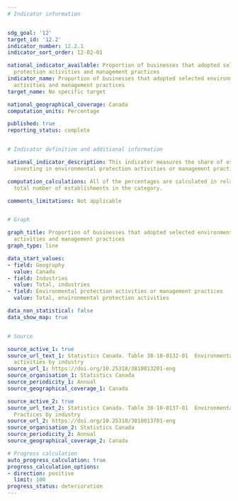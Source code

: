 ```yaml
---
# Indicator information


sdg_goal: '12'
target_id: '12.2'
indicator_number: 12.2.1
indicator_sort_order: 12-02-01

national_indicator_available: Proportion of businesses that adopted selected environmental
  protection activities and management practices
indicator_name: Proportion of businesses that adopted selected environmental protection
  activities and management practices
target_name: No specific target

national_geographical_coverage: Canada
computation_units: Percentage

published: true
reporting_status: complete


# Indicator definition and additional information

national_indicator_description: This indicator measures the share of establishments
  investing in environmental protection activities or management practices.

computation_calculations: All of the percentages are calculated in relation to the
  total number of establishments in the category.

comments_limitations: Not applicable


# Graph

graph_title: Proportion of businesses that adopted selected environmental protection
  activities and management practices
graph_type: line

data_start_values:
- field: Geography
  value: Canada
- field: Industries
  value: Total, industries
- field: Environmental protection activities or management practices
  value: Total, environmental protection activities

data_non_statistical: false
data_show_map: true


# Source 

source_active_1: true
source_url_text_1: Statistics Canada. Table 38-10-0132-01  Environmental protection
  activities by industry
source_url_1: https://doi.org/10.25318/3810013201-eng
source_organisation_1: Statistics Canada
source_periodicity_1: Annual
source_geographical_coverage_1: Canada

source_active_2: true
source_url_text_2: Statistics Canada. Table 38-10-0137-01  Environmental Management
  Practices by industry
source_url_2: https://doi.org/10.25318/3810013701-eng
source_organisation_2: Statistics Canada
source_periodicity_2: Annual
source_geographical_coverage_2: Canada

# Progress calculation
auto_progress_calculation: true
progress_calculation_options:
- direction: positive
  limit: 100
progress_status: deterioration
---
```

